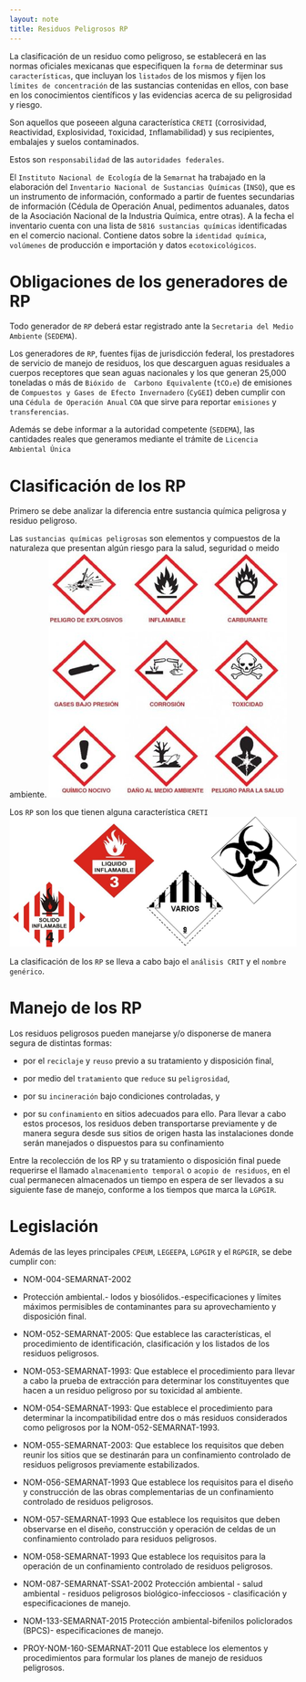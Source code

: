 ```yaml
---
layout: note
title: Residuos Peligrosos RP
---
```


La clasificación de un residuo como peligroso, se establecerá en las normas oficiales  mexicanas que especifiquen la `forma` de determinar sus `características`, que incluyan los `listados` de los mismos y  fijen los `límites de concentración` de las sustancias contenidas en ellos, con base en los conocimientos científicos y  las evidencias acerca de su peligrosidad y riesgo.

Son aquellos que poseeen alguna característica `CRETI` (`C`orrosividad, `R`eactividad, `E`xplosividad, `T`oxicidad, `I`nflamabilidad) y sus recipientes, embalajes y suelos contaminados.

Estos son `responsabilidad` de las `autoridades federales`.

El `Instituto Nacional de Ecología` de la `Semarnat` ha trabajado en la elaboración  del `Inventario Nacional de Sustancias Químicas` (`INSQ`), que es un instrumento de información, conformado a partir de fuentes secundarias de información (Cédula de Operación Anual, pedimentos  aduanales, datos de la Asociación Nacional de la Industria Química, entre  otras). A la fecha el inventario cuenta con una lista de `5816 sustancias químicas` identificadas en el comercio nacional. Contiene datos sobre la `identidad química`, `volúmenes` de producción e importación y datos `ecotoxicológicos`.

# Obligaciones de los generadores de RP

Todo generador de `RP` deberá estar registrado ante la `Secretaria del Medio Ambiente` (`SEDEMA`).

Los generadores de `RP`, fuentes fijas de jurisdicción federal, los prestadores de servicio de manejo de residuos, los que descarguen  aguas residuales a cuerpos receptores que  sean aguas nacionales y los que generan  25,000 toneladas o más de `Bióxido de  Carbono Equivalente` (`tCO₂e`) de emisiones de `Compuestos y Gases de Efecto Invernadero` (`CyGEI`) deben cumplir con una `Cédula de Operación Anual` `COA` que sirve para reportar `emisiones` y `transferencias`.

Además se debe informar a la autoridad competente (`SEDEMA`), las cantidades reales que generamos mediante el trámite de `Licencia Ambiental Única`

# Clasificación de los RP
Primero se debe analizar la diferencia entre sustancia química peligrosa y residuo peligroso.

Las `sustancias químicas peligrosas` son elementos y compuestos de la naturaleza que presentan algún riesgo para la salud, seguridad o meido ambiente.
![7771b92fd49dead9b118cf3ad041d4f9.png](../../../img/fafc93190cc241589422ce3bdb156fb1.png)

Los `RP` son los que tienen alguna característica `CRETI`
![6c7b86a410acb352c8557ff4c8d3fc0a.png](../../../img/31b79cef792f48599036e6e0f7f4a349.png)

La clasificación de los `RP` se lleva a cabo bajo el `análisis CRIT` y el `nombre genérico`.

# Manejo de los RP
Los residuos peligrosos pueden manejarse y/o disponerse de manera segura  de distintas formas:

* por el `reciclaje` y `reuso` previo a su tratamiento y disposición final,

* por medio del `tratamiento` que `reduce` su `peligrosidad`,

* por su `incineración` bajo condiciones controladas, y

* por su `confinamiento` en sitios adecuados para ello. Para llevar a cabo estos  procesos, los residuos deben transportarse previamente y de manera segura  desde sus sitios de origen hasta las instalaciones donde serán manejados o  dispuestos para su confinamiento

Entre la recolección  de los RP y su tratamiento o  disposición final puede requerirse el llamado  `almacenamiento temporal` o `acopio de residuos`, en el  cual permanecen almacenados un tiempo en espera de  ser llevados a su siguiente fase de manejo, conforme a los  tiempos que marca la `LGPGIR`.

# Legislación
Además de las leyes principales `CPEUM`, `LEGEEPA`, `LGPGIR` y el `RGPGIR`, se debe cumplir con:

* NOM-004-SEMARNAT-2002

* Protección ambiental.- lodos y biosólidos.-especificaciones y límites máximos permisibles  de contaminantes para su aprovechamiento y disposición final.

* NOM-052-SEMARNAT-2005: Que establece las características, el procedimiento de identificación, clasificación y los  listados de los residuos peligrosos.

* NOM-053-SEMARNAT-1993: Que establece el procedimiento para llevar a cabo la prueba de extracción para  determinar los constituyentes que hacen a un residuo peligroso por su toxicidad al  ambiente.
* NOM-054-SEMARNAT-1993: Que establece el procedimiento para determinar la incompatibilidad  entre dos o más residuos considerados como peligrosos por la NOM-052-SEMARNAT-1993.

* NOM-055-SEMARNAT-2003: Que establece los requisitos que deben reunir los sitios que se  destinarán para un confinamiento controlado de residuos peligrosos  previamente estabilizados.

* NOM-056-SEMARNAT-1993 Que establece los requisitos para el diseño y construcción de las  obras complementarias de un confinamiento controlado de  residuos peligrosos.

* NOM-057-SEMARNAT-1993 Que establece los requisitos que deben observarse en el diseño, construcción y  operación de celdas de un confinamiento controlado para residuos peligrosos.

* NOM-058-SEMARNAT-1993 Que establece los requisitos para la operación de un confinamiento controlado de  residuos peligrosos.

* NOM-087-SEMARNAT-SSA1-2002 Protección ambiental - salud ambiental - residuos peligrosos biológico-infecciosos - clasificación y especificaciones de manejo.

* NOM-133-SEMARNAT-2015 Protección ambiental-bifenilos policlorados (BPCS)-  especificaciones de manejo.

* PROY-NOM-160-SEMARNAT-2011 Que establece los elementos y procedimientos para  formular los planes de manejo de residuos peligrosos.